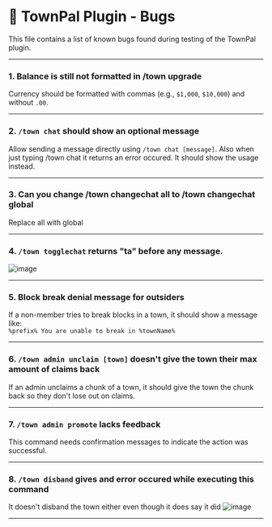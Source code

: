 # 🐞 TownPal Plugin - Bugs

This file contains a list of known bugs found during testing of the TownPal plugin.

---

### 1. Balance is still not formatted in /town upgrade  
Currency should be formatted with commas (e.g., `$1,000`, `$10,000`) and without `.00`.

---

### 2. `/town chat` should show an optional message  
Allow sending a message directly using `/town chat [message]`. Also when just typing /town chat it returns an error occured. It should show the usage instead.

---

### 3. Can you change /town changechat all to /town changechat global 
Replace all with global

---

### 4. `/town togglechat` returns "ta" before any message.
![image](https://github.com/user-attachments/assets/2a50dcc4-ad04-4cc5-b35f-c691b37dd902)

---

### 5. Block break denial message for outsiders  
If a non-member tries to break blocks in a town, it should show a message like:  
`%prefix% You are unable to break in %townName%`

---

### 6. `/town admin unclaim [town]` doesn't give the town their max amount of claims back  
If an admin unclaims a chunk of a town, it should give the town the chunk back so they don't lose out on claims.

---

### 7. `/town admin promote` lacks feedback  
This command needs confirmation messages to indicate the action was successful.

---

### 8. `/town disband` gives and error occured while executing this command
It doesn't disband the town either even though it does say it did
![image](https://github.com/user-attachments/assets/337854ff-bcc7-4d4e-90b6-40bd32273844)

---

